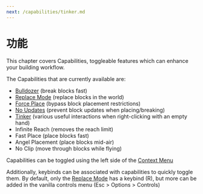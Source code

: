 ```yaml
---
next: /capabilities/tinker.md
---
```


# 功能
This chapter covers Capabilities, toggleable features which can enhance your building workflow.

The Capabilities that are currently available are:
- [Bulldozer](bulldozer.md) (break blocks fast)
- [Replace Mode](replacemode.md) (replace blocks in the world)
- [Force Place](forceplace.md) (bypass block placement restrictions)
- [No Updates](noupdates.md) (prevent block updates when placing/breaking)
- [Tinker](tinker.md) (various useful interactions when right-clicking with an empty hand)
- Infinite Reach (removes the reach limit)
- Fast Place (place blocks fast)
- Angel Placement (place blocks mid-air)
- No Clip (move through blocks while flying)

Capabilities can be toggled using the left side of the [Context Menu](builder/contextmenu.md)

Additionally, keybinds can be associated with capabilities to quickly toggle them. By default, only the [Replace Mode](capabilities/replacemode.md) has a keybind (R), but more can be added in the vanilla controls menu (Esc > Options > Controls)
